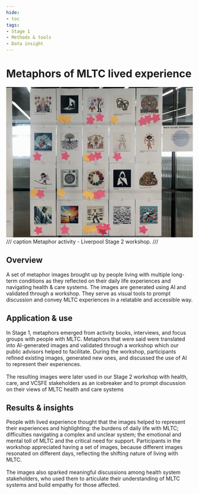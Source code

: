 ```yaml
---
hide:
- toc
tags:
- Stage 1
- Methods & tools
- Data insight
---
```


# Metaphors of MLTC lived experience

![Metaphors](../assets/S2-metaphors.jpg)
/// caption
Metaphor activity - Liverpool Stage 2 workshop.
///

## Overview 
A set of metaphor images brought up by people living with multiple long-term conditions as they reflected on their daily life experiences and navigating health & care systems. The images are generated using AI and validated through a workshop. They serve as visual tools to prompt discussion and convey MLTC experiences in a relatable and accessible way.

## Application & use 
In Stage 1, metaphors emerged from activity books, interviews, and focus groups with people with MLTC. Metaphors that were said were translated into AI-generated images and validated through a workshop which our public advisors helped to facilitate. During the workshop, participants refined existing images, generated new ones, and discussed the use of AI to represent their experiences. 
<br><br>The resulting images were later used in our Stage 2 workshop with health, care, and VCSFE stakeholders as an icebreaker and to prompt discussion on their views of MLTC health and care systems

## Results & insights
People with lived experience thought that the images helped to represent their experiences and highlighting: the burdens of daily life with MLTC; difficulties navigating a complex and unclear system; the emotional and mental toll of MLTC and the critical need for support. Participants in the workshop appreciated having a set of images, because different images resonated on different days, reflecting the shifting nature of living with MLTC. 
<br><br>The images also sparked meaningful discussions among health system stakeholders, who used them to articulate their understanding of MLTC systems and build empathy for those affected.
<br><br>


